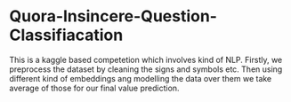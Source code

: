 # Quora-Insincere-Question-Classifiacation
This is a kaggle based competetion which involves kind of NLP. Firstly, we preprocess the dataset by cleaning the signs and symbols etc. Then using different kind of embeddings ang modelling the data over them we take average of those for our final value prediction.
